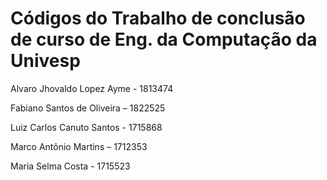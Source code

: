 # Códigos do Trabalho de conclusão de curso de Eng. da Computação da Univesp


Alvaro Jhovaldo Lopez Ayme - 1813474 

Fabiano Santos de Oliveira – 1822525 

Luiz Carlos Canuto Santos - 1715868 

Marco Antônio Martins – 1712353 

Maria Selma Costa - 1715523 



## 